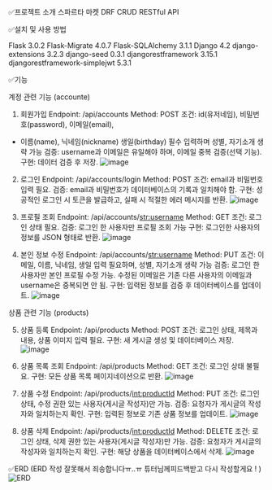 ✅프로젝트 소개
스파르타 마켓 DRF
CRUD RESTful API 

✅설치 및 사용 방법

Flask                         3.0.2
Flask-Migrate                 4.0.7
Flask-SQLAlchemy              3.1.1
Django                        4.2
django-extensions             3.2.3
django-seed                   0.3.1
djangorestframework           3.15.1
djangorestframework-simplejwt 5.3.1

✅기능

계정 관련 기능 (accounte)

1. 회원가입
Endpoint: /api/accounts
Method: POST
조건: id(유저네임), 비밀번호(password), 이메일(email),
+ 이름(name), 닉네임(nickname) 생일(birthday) 필수 입력하며 성별, 자기소개 생략 가능
검증: username과 이메일은 유일해야 하며, 이메일 중복 검증(선택 기능).
구현: 데이터 검증 후 저장.
![image](https://github.com/perma2022/spartamarket_DRF-sjh-/assets/121236442/3e0a64e2-a03c-4f2d-bd56-ef2f58104a53)


2. 로그인
Endpoint: /api/accounts/login
Method: POST
조건: email과 비밀번호 입력 필요.
검증: email과 비밀번호가 데이터베이스의 기록과 일치해야 함.
구현: 성공적인 로그인 시 토큰을 발급하고, 실패 시 적절한 에러 메시지를 반환.
![image](https://github.com/perma2022/spartamarket_DRF-sjh-/assets/121236442/8cdcd54e-b9bb-4d89-bed4-9f8c6e8bc67a)


3. 프로필 조회
Endpoint: /api/accounts/<str:username>
Method: GET
조건: 로그인 상태 필요.
검증: 로그인 한 사용자만 프로필 조회 가능
구현: 로그인한 사용자의 정보를 JSON 형태로 반환.
![image](https://github.com/perma2022/spartamarket_DRF-sjh-/assets/121236442/e726ca7d-a50f-44cd-b038-e6413f1c8300)


4. 본인 정보 수정
Endpoint: /api/accounts/<str:username>
Method: PUT
조건: 이메일, 이름, 닉네임, 생일 입력 필요하며, 성별, 자기소개 생략 가능
검증: 로그인 한 사용자만 본인 프로필 수정 가능. 수정된 이메일은 기존 다른 사용자의 이메일과 username은 중복되면 안 됨.
구현: 입력된 정보를 검증 후 데이터베이스를 업데이트.
![image](https://github.com/perma2022/spartamarket_DRF-sjh-/assets/121236442/ded95cf3-a877-4949-b748-7ff78d9b73d8)


상품 관련 기능  (products)

5. 상품 등록
Endpoint: /api/products
Method: POST
조건: 로그인 상태, 제목과 내용, 상품 이미지 입력 필요.
구현: 새 게시글 생성 및 데이터베이스 저장.
![image](https://github.com/perma2022/spartamarket_DRF-sjh-/assets/121236442/84096a9f-58c8-45d7-a6f9-642a48c13a65)


6. 상품 목록 조회
Endpoint: /api/products
Method: GET
조건: 로그인 상태 불필요.
구현: 모든 상품 목록 페이지네이션으로 반환.
![image](https://github.com/perma2022/spartamarket_DRF-sjh-/assets/121236442/de64de20-39fc-4d29-82a5-b0c2c373a9bc)


7. 상품 수정
Endpoint: /api/products/<int:productId>
Method: PUT
조건: 로그인 상태, 수정 권한 있는 사용자(게시글 작성자)만 가능.
검증: 요청자가 게시글의 작성자와 일치하는지 확인.
구현: 입력된 정보로 기존 상품 정보를 업데이트.
![image](https://github.com/perma2022/spartamarket_DRF-sjh-/assets/121236442/89bddb3c-2bf2-4167-bab0-0c6ff1d7f5c2)


8. 상품 삭제
Endpoint: /api/products/<int:productId>
Method: DELETE
조건: 로그인 상태, 삭제 권한 있는 사용자(게시글 작성자)만 가능.
검증: 요청자가 게시글의 작성자와 일치하는지 확인.
구현: 해당 상품을 데이터베이스에서 삭제.
![image](https://github.com/perma2022/spartamarket_DRF-sjh-/assets/121236442/7c7f28b5-c5b4-4c2c-b00d-e9bc0e209a28)


✅ERD
(ERD 작성 잘못해서 죄송합니다ㅠ..ㅠ 튜터님께피드백받고 다시 작성할게요 ! )
![ERD](https://github.com/perma2022/spartamarket_DRF-sjh-/assets/121236442/a9882e9f-735c-492b-896b-55a91a1050cc)
